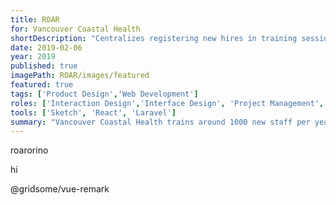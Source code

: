 ```yaml
---
title: ROAR
for: Vancouver Coastal Health
shortDescription: "Centralizes registering new hires in training sessions"
date: 2019-02-06
year: 2019
published: true
imagePath: ROAR/images/featured
featured: true
tags: ['Product Design','Web Development']
roles: ['Interaction Design','Interface Design', 'Project Management', 'Full-Stack Web Development']
tools: ['Sketch', 'React', 'Laravel']
summary: "Vancouver Coastal Health trains around 1000 new staff per year, but the training registration process was severely inefficient. To modernize the workflow, I worked alongside the Clinical Education and Recruitment Services teams to design and develop a web app to automate each employee’s schedule and manage education sessions. The new process saves over 750 hours of labour each year."
---
```


roarorino

hi

@gridsome/vue-remark
